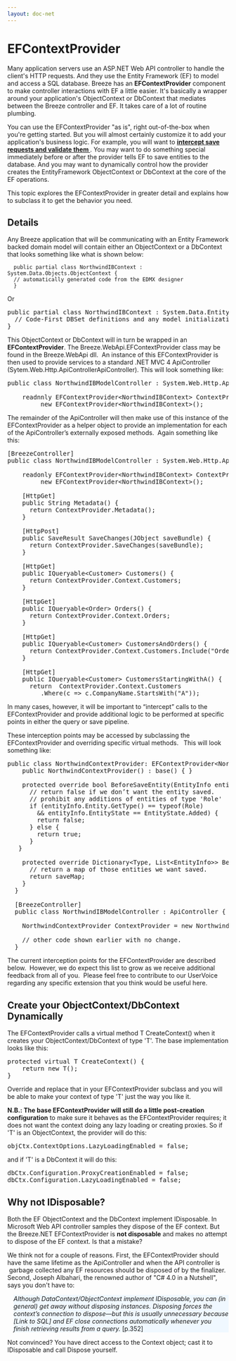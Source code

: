 ```yaml
---
layout: doc-net
---
```

# EFContextProvider

Many application servers use an ASP.NET Web API controller to handle the client&#39;s HTTP requests. And they use the Entity Framework (EF) to model and access a SQL database. Breeze has an <strong><span class="codeword">EFContextProvider</span></strong> component to make controller interactions with EF a little easier. It&#39;s basically a wrapper around your application&#39;s <span class="codeword">ObjectContext</span> or <span class="codeword">DbContext</span> that mediates between the Breeze controller and EF. It takes care of a lot of routine plumbing.

You can use the EFContextProvider &quot;as is&quot;, right out-of-the-box when you&#39;re getting started. But you will almost certainly customize it to add your application&#39;s business logic. For example, you will want to **<a href="#SaveInterception"> intercept save requests and validate them </a>**. You may want to do something special immediately before or after the provider tells EF to save entities to the database. And you may want to dynamically control how the provider creates the EntityFramework ObjectContext or DbContext at the core of the EF operations.

This topic explores the <span class="codeword">EFContextProvider</span> in greater detail and explains how to subclass it to get the behavior you need.

## Details

Any Breeze application that will be communicating with an Entity Framework backed domain model will contain either an  <span class="codeword">ObjectContext</span>  or a  <span class="codeword">DbContext</span>  that looks something like what is shown below:


      public partial class NorthwindIBContext : System.Data.Objects.ObjectContext {
      // automatically generated code from the EDMX designer
      }

Or

<div>
<pre class="brush:csharp;">
public partial class NorthwindIBContext : System.Data.Entity.DbContext {
  // Code-First DBSet definitions and any model initialization code
}</pre>
</div>

<p>This ObjectContext or DbContext will in turn be wrapped in an <strong>EFContextProvider</strong>. The Breeze.WebApi.EFContextProvider class may be found in the Breeze.WebApi dll.&nbsp; An instance of this EFContextProvider is then used to provide services to a standard .NET MVC 4 ApiController (Sytem.Web.Http.ApiControllerApiController). This will look something like:</p>

<pre class="brush:csharp;">
public class NorthwindIBModelController : System.Web.Http.ApiController {

    readnnly EFContextProvider&lt;NorthwindIBContext&gt; ContextProvider =
         new EFContextProvider&lt;NorthwindIBContext&gt;();</pre>

<p>The remainder of the ApiController will then make use of this instance of the EFContextProvider as a helper object to provide an implementation for each of the ApiController&rsquo;s externally exposed methods.&nbsp; Again something like this:</p>

<pre class="brush:csharp;">
[BreezeController]
public class NorthwindIBModelController : System.Web.Http.ApiController {

    readonly EFContextProvider&lt;NorthwindIBContext&gt; ContextProvider =
         new EFContextProvider&lt;NorthwindIBContext&gt;();

    [HttpGet]
    public String Metadata() {
      return ContextProvider.Metadata();
    }

    [HttpPost]
    public SaveResult SaveChanges(JObject saveBundle) {
      return ContextProvider.SaveChanges(saveBundle);
    }

    [HttpGet]
    public IQueryable&lt;Customer&gt; Customers() {
      return ContextProvider.Context.Customers;
    }

    [HttpGet]
    public IQueryable&lt;Order&gt; Orders() {
      return ContextProvider.Context.Orders;
    }

    [HttpGet]
    public IQueryable&lt;Customer&gt; CustomersAndOrders() {
      return ContextProvider.Context.Customers.Include(&quot;Orders&quot;);
    }

    [HttpGet]
    public IQueryable&lt;Customer&gt; CustomersStartingWithA() {
      return  ContextProvider.Context.Customers
         .Where(c =&gt; c.CompanyName.StartsWith(&quot;A&quot;));</pre>

<p><a name="SaveInterception"></a>In many cases, however, it will be important to &ldquo;intercept&rdquo; calls to the EFContextProvider and provide additional logic to be performed at specific points in either the query or save pipeline.</p>

<p>These interception points may be accessed by subclassing the EFContextProvider and overriding specific virtual methods.&nbsp;&nbsp; This will look something like:</p>

<pre class="brush:csharp;">
public class NorthwindContextProvider: EFContextProvider&lt;NorthwindIBContext&gt;  {
    public NorthwindContextProvider() : base() { }

    protected override bool BeforeSaveEntity(EntityInfo entityInfo) {
      // return false if we don&rsquo;t want the entity saved.
      // prohibit any additions of entities of type &#39;Role&#39;
      if (entityInfo.Entity.GetType() == typeof(Role)
        &amp;&amp; entityInfo.EntityState == EntityState.Added) {
        return false;
      } else {
        return true;
      }
   }

    protected override Dictionary&lt;Type, List&lt;EntityInfo&gt;&gt; BeforeSaveEntities(Dictionary&lt;Type, List&lt;EntityInfo&gt;&gt; saveMap) {
      // return a map of those entities we want saved.
      return saveMap;
    }
  }

  [BreezeController]
  public class NorthwindIBModelController : ApiController {

    NorthwindContextProvider ContextProvider = new NorthwindContextProvider();

    // other code shown earlier with no change.
  }</pre>

<p>The current interception points for the EFContextProvider are described below.&nbsp; However, we do expect this list to grow as we receive additional feedback from all of you.&nbsp; Please feel free to contribute to our UserVoice regarding any specific extension that you think would be useful here.</p>

## Create your ObjectContext/DbContext Dynamically
The <span class="codeword">EFContextProvider</span> calls a virtual method <span class="codeword">T CreateContext()</span> when it creates your ObjectContext/DbContext of type &#39;T&#39;. The base implementation looks like this:

<pre class="brush:csharp;">
protected virtual T CreateContext() {
    return new T();
}
</pre>

<p>Override and replace that in your <span class="codeword">EFContextProvider</span> subclass and you will be able to make your context of type &#39;T&#39; just the way you like it.</p>

<p><strong>N.B.: The base <span class="codeword">EFContextProvider</span> will still do a little post-creation configuration</strong> to make sure it behaves as the EFContextProvider requires; it does not want the context doing any lazy loading or creating proxies. So if &#39;T&#39; is an <span class="codeword">ObjectContext</span>, the provider will do this:</p>

<pre class="brush:csharp;">
objCtx.ContextOptions.LazyLoadingEnabled = false;
</pre>
and if &#39;T&#39; is a <span class="codeword">DbContext</span> it will do this:

<pre class="brush:csharp;">
dbCtx.Configuration.ProxyCreationEnabled = false;
dbCtx.Configuration.LazyLoadingEnabled = false;
</pre>

## Why not IDisposable?

<p>Both the EF <span class="codeword">ObjectContext</span> and the <span class="codeword">DbContext</span> implement <span class="codeword">IDisposable</span>. In Microsoft Web API controller samples they dispose of the EF context. But the Breeze.NET <span class="codeword">EFContextProvider</span> is <strong>not disposable</strong> and makes no attempt to dispose of the EF context. Is that a mistake?</p>

<p>We think not for a couple of reasons. First, the <span class="codeword">EFContextProvider</span> should have the same lifetime as the <span class="codeword">ApiController</span> and when the API controller is &nbsp;garbage collected any EF resources should be disposed of by the finalizer. Second, Joseph Albahari, the renowned author of &quot;C# 4.0 in a Nutshell&quot;, says you don&#39;t have to:</p>

<p style="margin-left:1em;background-color:#f0f8ff;"><em>Although DataContext/ObjectContext implement IDisposable, you can (in general) get away without disposing instances. Disposing forces the context&rsquo;s connection to dispose&mdash;but this is usually unnecessary because [Link to SQL] and EF close connections automatically whenever you finish retrieving results from a query. </em>[p.352]</p>

<p>Not convinced? You have direct access to the <span class="codeword">Context</span> object; cast it to <span class="codeword">IDisposable</span> and call <span class="codeword">Dispose</span> yourself.</p>

